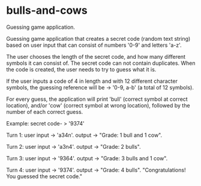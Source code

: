 # bulls-and-cows
Guessing game application.

Guessing game application that creates a secret code (random text string) based on user input that can 
consist of numbers '0-9' and letters 'a-z'. 

The user chooses the length of the secret code, and how many different symbols it can consist of. The
secret code can not contain duplicates.
When the code is created, the user needs to try to guess what it is. 

If the user inputs a code of 4 in length and with 12 different character symbols, the guessing reference 
will be -> '0-9, a-b' (a total of 12 symbols). 

For every guess, the application will print 'bull' (correct symbol at correct location), and/or 'cow' 
(correct symbol at wrong location), followed by the number of each correct guess.

Example: secret code- > '9374'

Turn 1:
user input -> 'a34n'.
output -> "Grade: 1 bull and 1 cow". 

Turn 2:
user input -> 'a3n4'.
output -> "Grade: 2 bulls". 

Turn 3:
user input -> '9364'.
output -> "Grade: 3 bulls and 1 cow". 

Turn 4:
user input -> '9374'.
output -> "Grade: 4 bulls". 
"Congratulations! You guessed the secret code."
